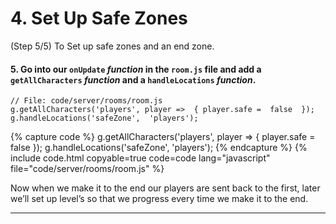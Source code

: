 # 4. Set Up Safe Zones
(Step 5/5) To Set up safe zones and an end zone.

#### 5. Go into our `onUpdate` _function_ in the `room.js` file and add a `getAllCharacters` _function_ and a `handleLocations` _function_.

```
// File: code/server/rooms/room.js
g.getAllCharacters('players', player =>  { player.safe =  false  });
g.handleLocations('safeZone',  'players');
```

{% capture code %}
g.getAllCharacters('players', player =>  { player.safe =  false  });
g.handleLocations('safeZone',  'players');
{% endcapture %}
{% include code.html copyable=true code=code lang="javascript" file="code/server/rooms/room.js" %}

Now when we make it to the end our players are sent back to the first, later we’ll set up level’s so that we progress every time we make it to the end.

<hr class="uk-margin-medium">